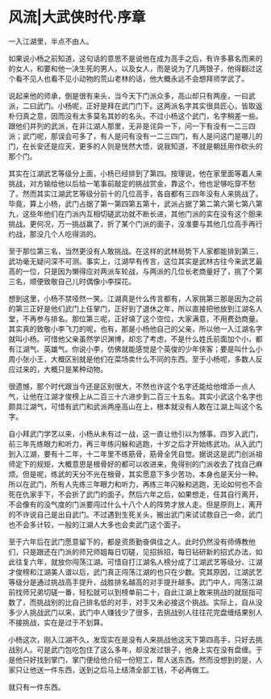 # 风流|大武侠时代·序章

一入江湖里，半点不由人。

如果说小杨之前知道，这句话的意思不是说他在成为高手之后，有许多慕名而来的的女人，和要和他一决生死的男人，以及女人，而是说为了几两银子，他得翻过这个看不见人也看不见小动物的荒山老林的话，他大概永远不会想拜师学武了。

说起来他的师承，倒是很有来头，当今天下门派众多，高山却只有两座，一曰武派，二曰武门。小杨呢，正好是拜在武门门下。这两派名字其实很具匠心，皆取返朴归真之意，因而没有太多莫名其妙的名头。不过小杨这个武门，名字稍差一些。跟他们并列的武派，在非江湖人那里，无非是诧异一下，问一下有没有一二三四派；武门呢，那误会可多了，有人是问有没有一二三四门，有人是问这门是哪儿的门，在长安还是应天，更多的人则是恍然大悟，说我知道，不就是朝廷用作砍头的那个门。

其实在江湖武艺等级分上面，小杨已经排到了第四。按理说，他在家里面等着人来挑战，对方输给他以后给一笔事前敲定的挑战赏金，靠这个，他也足够吃穿不愁了。然而其实江湖武艺等级分前十的几位高手，各自都有三四年没有人来挑战了。毕竟，算上小杨，武门占据了第一第四第五第十，武派占据了第二第六第七第八第九，这些年他们在门派内互相切磋武功就不断长进，其他门派的实在没有这个胆来挑战。更何况，万一挑战赢了，折了某个门派的面子，没准要与其他几位高手再行约战，那没几个人吃得消的。

至于那位第三名，当然更没有人敢挑战。在这样的武林局势下人家都能排到第三，武功毫无疑问深不可测。事实上，江湖早有传言，这位其实是武林古往今来武艺最高的一位，只是因为懒得应对两派车轮战，与两派的几位长老商量好了，挑了个第三名，顺便致敬自己儿时偶像小李探花。

想到这里，小杨不禁哑然一笑。江湖真是什么传言都有，人家挑第三那是因为之前的第三正好是他们武门上任掌门，正好到了退休之年，所以直接把他放到江湖名人堂，不再参与排名。那位第三呢，正好填了这个空位，大家满意，不用费劲商量。其实真的致敬小李飞刀的呢，也有，那是小杨他自己的父亲，所以他一入江湖名字就叫小杨。可惜他父亲虽然学识渊博，却忘了考虑，不是什么姓氏前面加个小，都有江湖气、英雄气。你说小李，仿佛就能感觉是个英俊的少年侠客；要是叫什么小周小张小王，大概区别就是他们在菜场卖什么不同的东西。至于小杨呢，多数人反应过来的，大概只是某种动物。

很遗憾，那个时代跟当今还是区别很大，不然也许这个名字还能给他增添一点人气，让他在江湖才俊榜上从二百三十六进步到二百三十五名。其实小武这个名字也颇具江湖气，可惜有武门和武派两座高山在上，根本就没有人敢在江湖上叫这个名字。

自小拜武门学艺以来，小杨从未有过一战，这一直让他引以为憾事。四岁入武门，前三年先练眼力和听力，再三年练闪躲和逃跑，十岁之后才开始练武功。从入武门到入江湖，要有十二年，十二年里不练筋骨，筋骨全凭自觉。据说这是武门创派祖师定下的规矩，大概意思是根骨好的都可以收进来，免得别的门派收去了找自己麻烦。但是呢，练武的天分不光在根骨，其实愿意下多少苦功，本身也是天分一种。所以在武门，所有人先练三年眼力和听力，再练三年闪躲和逃跑，无论如何也不会死在仇家手下，不会折了武门的面子。然后六年之后，如果想走，任其自行离开，不会像有的没气度的门派要闯过什么十八个人的阵势才放人走。但是原则上，离开的不许说自己是出自武门。不过遇到生死关头，搬出武门来试试救自己一命，武门也不会多计较，一般的江湖人大多也会卖武门这个面子。

至于六年后在武门愿意留下的，都是资质勤奋俱佳之人。此时仍然没有师傅教他们，只是跟还在门派的师兄师姐每日切磋，见招拆招，每日钻研新的招式办法，如此往复六年，就放你闯荡江湖。可惜自打江湖名人榜分成了江湖武艺等级分、江湖才俊榜和江湖美人谱以后，武门真正闯荡江湖的也只在少数。究其原因，江湖武艺等级分是通过挑战高手提升，战胜排名越高的对手提升越多。武门中人，闯荡江湖前找师兄弟切磋一番，轻松就可以到榜单前二十，自此江湖上敢来挑战的就屈指可数了，而挑战别的比自己排名低的对手，对手又未必接这个挑战。实际上，自从没多少人挑战武门以来，武门中人赚钱少了很多，去挑战别人往往花完盘缠结果别人不接挑战，实在是过于不划算。

小杨这次，刚入江湖不久，发现实在是没有人来挑战他这天下第四高手，只好去挑战别人。可是武门包吃包住了这么多年，却没发过银子，他身上实在没有盘缠。于是他只好找到掌门，掌门便给他介绍一份短工，帮人送东西。然而没想到的是，人家只让他送一件东西，送到之后马上结清全部工钱，不必再做工。

  

就只有一件东西。
